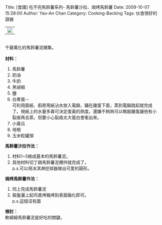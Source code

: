 Title: [食譜] 吃不完馬鈴薯系列- 馬鈴薯沙拉、焗烤馬鈴薯
Date: 2009-10-07 15:28:00
Author: Yao-An Chan
Category: Cooking-Backing
Tags: 伙食很好的證據


<div class='post'>
<table style="width: auto; text-align: left; margin-left: auto; margin-right: auto;"><tbody><tr><td><img src="http://lh6.ggpht.com/_mvtDPM7iODU/SsZwc8IQPHI/AAAAAAAAE2o/aT9X5yL2JMw/s400/DSC00469.JPG" /></td></tr></tbody></table><br />千變萬化的馬鈴薯泥續集。<br /><br /><span style="display: block;" class="PackedElements PackedElements-0"><span style="display: block;" class="PackedElements PackedElements-0"><span style="display: block;" class="PackedElements PackedElements-0"><span style="display: block;" class="PackedElements PackedElements-0"><span style="font-weight: bold;">材料：</span><br /><ol><li><span style="display: block;" class="PackedElements PackedElements-0"><span style="display: block;" class="PackedElements PackedElements-0"><span style="display: block;" class="PackedElements PackedElements-0">馬鈴薯</span></span></span></li><li>奶油<br /></li><li>牛奶<br /></li><li><span style="display: block;" class="PackedElements PackedElements-0"><span style="display: block;" class="PackedElements PackedElements-0"><span style="display: block;" class="PackedElements PackedElements-0"><span style="display: block;" class="PackedElements PackedElements-0">黑胡椒</span></span></span></span></li><li>鹽</li><li>白煮蛋--<br />可利用面紙、廚房用紙沾水放入電鍋，鋪在雞蛋下面，蒸到電鍋跳起就完成了。視紙上的水量多寡可決定蛋黃的熟度。還嫌不夠熟可以略敲雞蛋讓他有小裂痕再去蒸，但要小心裂痕太大蛋白會衝出來。<br /></li><li>小黃瓜</li><li>培根</li><li>玉米粒罐頭</li></ol><span style="font-weight: bold;">馬鈴薯沙拉作法：<br /></span></span></span></span></span><ol><li>材料1~5做成基本的馬鈴薯泥。</li><li>其他材料切丁跟馬鈴薯泥攪拌就完成了。<br />p.s.可以用冰淇淋挖球器做出可愛的圓形。<br /></li></ol><span style="font-weight: bold;">焗烤馬鈴薯作法：</span><br /><ol><li>同上完成馬鈴薯泥</li><li>裝盤灑上起司進烤箱烤到表面融化即可。<br />p.s.這個沒有圖</li></ol><span style="font-weight: bold;">檢討：</span><br />軟綿綿馬鈴薯泥是好吃的關鍵。</div>
